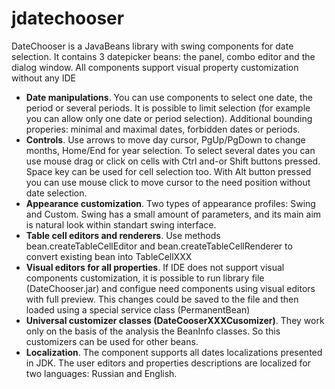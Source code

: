 jdatechooser
============

DateChooser is a JavaBeans library with swing components for date selection. It contains 3 datepicker beans: the panel, combo editor and the dialog window. All components support visual property customization without any IDE

<ul>
<li><b>Date manipulations</b>. You can use components to select one date, the period or several periods. It is possible to limit selection (for example you can allow only one date or period selection). Additional bounding properies: minimal and maximal dates, forbidden dates or periods.
<li><b>Controls</b>. Use arrows to move day cursor, PgUp/PgDown to change months, Home/End for year selection. To select several dates you can use mouse drag or click on cells with Ctrl and-or Shift buttons pressed. Space key can be used for cell selection too. With Alt button pressed you can use mouse click to move cursor to the need position without date selection.
<li><b>Appearance customization</b>. Two types of appearance profiles: Swing and Custom. Swing has a small amount of parameters, and its main aim is natural look within standart swing interface.
<li><b>Table cell editors and renderers</b>. Use methods bean.createTableCellEditor and bean.createTableCellRenderer to convert existing bean into TableCellXXX
<li><b>Visual editors for all properties</b>. If IDE does not support visual components customization, it is possible to run library file (DateChooser.jar) and configue need components using visual editors with full preview. This changes could be saved to the file and then loaded using a special service class (PermanentBean)
<li><b>Universal customizer classes (DateCooserXXXCusomizer)</b>. They work only on the basis of the analysis the BeanInfo classes. So this customizers can be used for other beans.
<li><b>Localization</b>. The component supports all dates localizations presented in JDK. The user editors and properties descriptions are localized for two languages: Russian and English.
</ul>
